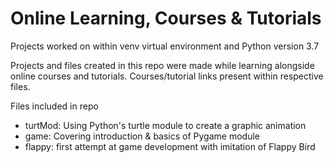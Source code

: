 # Online Learning, Courses & Tutorials

Projects worked on within venv virtual environment and Python version 3.7

Projects and files created in this repo were made while learning alongside online courses and tutorials. Courses/tutorial links present within respective files.

Files included in repo
- turtMod: Using Python's turtle module to create a graphic animation
- game: Covering introduction & basics of Pygame module
- flappy: first attempt at game development with imitation of Flappy Bird
